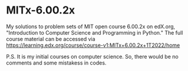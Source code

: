 # MITx-6.00.2x

My solutions to problem sets of MIT open course 6.00.2x on edX.org, "Introduction to Computer Science and Programming in Python." The full course material can be accessed via https://learning.edx.org/course/course-v1:MITx+6.00.2x+1T2022/home

P.S. It is my initial courses on computer science. So, there would be no comments and some mistakess in codes.

